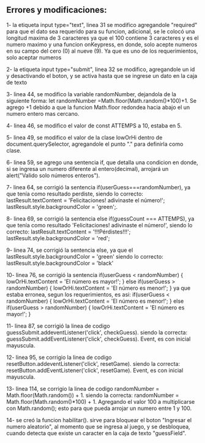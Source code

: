 ## Errores y modificaciones:
1- la etiqueta input type="text", linea 31 se modifico agregandole "required" para que el dato sea requerido para su funcion, adicional, se le colocó una longitud maxima de 3 caracteres ya que el 100 contiene 3 caracteres y es el numero maximo y una funcion onKeypress, en donde, solo acepte numeros en su campo del cero (0) al nueve (9). Ya que es uno de los requerimientos, solo aceptar numeros

2- la etiqueta input type="submit", linea 32 se modifico, agregandole un id y desactivando el boton, y se activa hasta que se ingrese un dato en la caja de texto 

3- linea 44, se modifico la variable randomNumber, dejandola de la siguiente forma: let randomNumber =Math.floor(Math.random()*100)+1. Se agrego +1 debido a que la funcion Math.floor redondea hacia abajo el un numero entero mas cercano. 

4- linea 46, se modifico el valor de const ATTEMPS a 10, estaba en 5.

5- linea 49, se modifico el valor de la clase lowOrHi dentro de document.querySelector, agregandole el punto "." para definirla como clase.

6- linea 59, se agrego una sentencia if, que detalla una condicion en donde, si se ingresa un numero diferente al entero(decimal), arrojará un alert("Valido solo números enteros").

7- linea 64, se corrigió la sentencia if(userGuess===randomNumber), ya que tenía como resultado perdiste, siendo lo correcto: lastResult.textContent = 'Felicitaciones! adivinaste el número!';
      lastResult.style.backgroundColor = 'green';.

8- linea 69, se corrigió la sentencia else if(guessCount === ATTEMPS), ya que tenía como resultado 'Felicitaciones! adivinaste el número!', siendo lo correcto:
lastResult.textContent = '!!!Pérdistes!!!';
      lastResult.style.backgroundColor = 'red';

9- linea 74, se corrigió la sentencia else, ya que el lastResult.style.backgroundColor = 'green' siendo lo correcto: lastResult.style.backgroundColor = 'black'

10- linea 76, se corrigió la sentencia if(userGuess < randomNumber) {
        lowOrHi.textContent = 'El número es mayor!';
      } else if(userGuess > randomNumber) {
        lowOrHi.textContent = 'El número es menor!';
      } ya que estaba erronea, segun los requerimientos, es asi: if(userGuess < randomNumber) {
        lowOrHi.textContent = 'El número es menor!';
      } else if(userGuess > randomNumber) {
        lowOrHi.textContent = 'El número es mayor!';
      }

11- linea 87, se corrigió la linea de codigo guessSubmit.addeventListener('click', checkGuess). siendo la correcta: guessSubmit.addEventListener('click', checkGuess). Event, es con inicial mayuscula.

12- linea 95, se corrigio la linea de codigo resetButton.addeventListener('click', resetGame). siendo la correcta: resetButton.addEventListener('click', resetGame). Event, es con inicial mayuscula. 

13- linea 114, se corrigio la linea de codigo randomNumber = Math.floor(Math.random()) + 1. siendo la correcta: randomNumber = Math.floor(Math.random()*100) + 1. Agregando el valor 100 a multiplicarse con Math.random(); esto para que pueda arrojar un numero entre 1 y 100.

14- se creó la funcion habilitar(). sirve para bloquear el boton "Ingresar el numero aleatorio", al momento que se ingresa al juego, y se desbloquea, cuando detecta que existe un caracter en la caja de texto  "guessField".